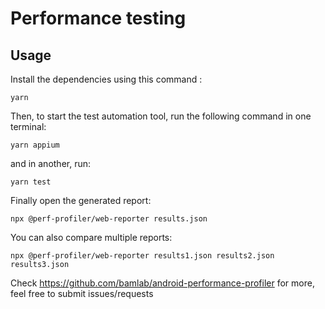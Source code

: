 # Performance testing

## Usage

Install the dependencies using this command :

```
yarn
```

Then, to start the test automation tool, run the following command in one terminal:

```
yarn appium
```

and in another, run:

```
yarn test
```

Finally open the generated report:

```
npx @perf-profiler/web-reporter results.json
```

You can also compare multiple reports:

```
npx @perf-profiler/web-reporter results1.json results2.json results3.json
```

Check https://github.com/bamlab/android-performance-profiler for more, feel free to submit issues/requests
